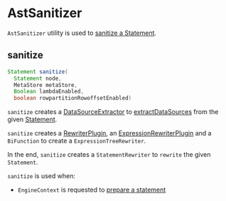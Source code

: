 # AstSanitizer

`AstSanitizer` utility is used to [sanitize a Statement](#sanitize).

## <span id="sanitize"> sanitize

```java
Statement sanitize(
  Statement node,
  MetaStore metaStore,
  Boolean lambdaEnabled,
  boolean rowpartitionRowoffsetEnabled)
```

`sanitize` creates a [DataSourceExtractor](DataSourceExtractor.md) to [extractDataSources](DataSourceExtractor.md#extractDataSources) from the given [Statement](parser/Statement.md).

`sanitize` creates a [RewriterPlugin](RewriterPlugin.md), an [ExpressionRewriterPlugin](ExpressionRewriterPlugin.md) and a `BiFunction` to create a `ExpressionTreeRewriter`.

In the end, `sanitize` creates a `StatementRewriter` to `rewrite` the given `Statement`.

`sanitize` is used when:

* `EngineContext` is requested to [prepare a statement](EngineContext.md#prepare)
